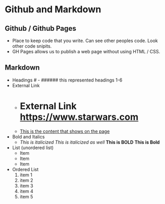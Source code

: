 # Github and Markdown

## Github / Github Pages
- Place to keep code that you write.  Can see other peoples code. Look other code snipits.
- GH Pages allows us to publish a web page without using HTML / CSS.

## Markdown

- Headings # - ###### this represented headings 1-6
- External Link
  - # External Link https://www.starwars.com
  - [This is the content that shows on the page](https://www.starwars.com)
- Bold and Italics
  - *This is italicized* _This is italicized as well_ **This is BOLD** __This is Bold__ 
- List (unordered list)
  - Item 
  - Item
  - Item
 - Ordered List
   1. item 1
   2. item 2
   3. item 3
   4. item 4
   5. item 5
